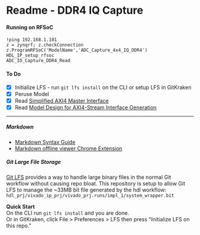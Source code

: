 # Readme - DDR4 IQ Capture


#### Running on RFSoC
```
!ping 192.168.1.101
z = zynqrf; z.checkConnection
z.ProgramRFSoC('ModelName','ADC_Capture_4x4_IQ_DDR4')
HDL_IP_setup_rfsoc
ADC_IO_Capture_DDR4_Read
```


#### To Do
- [x] Initialize LFS - run `git lfs install` on the CLI or setup LFS in GitKraken
- [x] Peruse Model
- [x] Read [Simplified AXI4 Master Interface](https://www.mathworks.com/help/soc/ug/model-design-for-axi4-master-interface-generation.html)
- [x] Read [Model Design for AXI4-Stream Interface Generation](https://www.mathworks.com/help/supportpkg/xilinxzynq7000/ug/model-design-for-axi4-stream-interface-generation.html)  

<hr>

##### Markdown
* [Markdown Syntax Guide](https://guides.github.com/features/mastering-markdown/)
* [Markdown offline viewer Chrome Extension](https://chrome.google.com/webstore/detail/markdown-preview-plus/febilkbfcbhebfnokafefeacimjdckgl)  

##### Git Large File Storage
[Git LFS](https://git-lfs.github.com/)
provides a way to handle large binary files in the normal Git workflow without causing repo bloat.
This repository is setup to allow Git LFS to manage the ~33MB bit file generated by the hdl workflow:  
```hdl_prj/vivado_ip_prj/vivado_prj.runs/impl_1/system_wrapper.bit```

**Quick Start**  
On the CLI run `git lfs install` and you are done.  
Or in GitKraken, click File > Preferences > LFS then press "Initialize LFS on this repo."  


